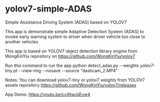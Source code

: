 # yolov7-simple-ADAS
Simple Assistance Driving System (ADAS) based on YOLOV7

This app is demonstrate simple Adaptive Detection System (ADAS) to invoke early warning system to driver when driver vehicle too close to another vehicles

This app is based on YOLOV7 object detection library engine from WongKinYiu repository on https://github.com/WongKinYiu/yolov7

Run this command to run the app
python detect_adas.py --weights yolov7-tiny.pt --view-img --nosave --source "dashcam_2.MP4"

Notes:
You can download yolov7-tiny or yolov7 weights from YOLOV7 assets repository https://github.com/WongKinYiu/yolov7/releases

App Demo:
https://youtu.be/ccjNwJsEvw4
